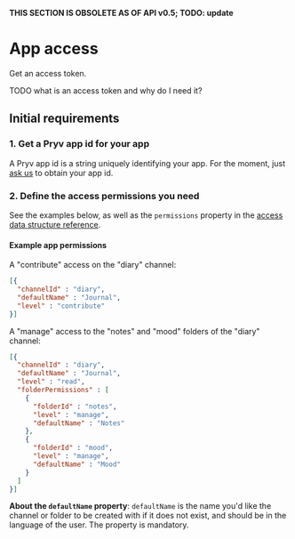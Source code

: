 **THIS SECTION IS OBSOLETE AS OF API v0.5; TODO: update**

# App access

Get an access token.

TODO what is an access token and why do I need it?

## <a id="intro-initial-requirements"></a>Initial requirements

### 1. Get a Pryv app id for your app

A Pryv app id is a string uniquely identifying your app. For the moment, just [ask us](mailto:developers@pryv.com) to obtain your app id.

### 2. Define the access permissions you need

See the examples below, as well as the `permissions` property in the [access data structure reference](reference.html#data-structure-access).

#### Example app permissions

A "contribute" access on the "diary" channel:

```json
[{
  "channelId" : "diary",
  "defaultName" : "Journal",
  "level" : "contribute"
}]
```

A "manage" access to the "notes" and "mood" folders of the "diary" channel:

```json
[{
  "channelId" : "diary",
  "defaultName" : "Journal",
  "level" : "read",
  "folderPermissions" : [
    {
      "folderId" : "notes",
      "level" : "manage",
      "defaultName" : "Notes"
    },
    {
      "folderId" : "mood",
      "level" : "manage",
      "defaultName" : "Mood"
    }
  ]
}]
```

**About the `defaultName` property**: `defaultName` is the name you'd like the channel or folder to be created with if it does not exist, and should be in the language of the user. The property is mandatory.
